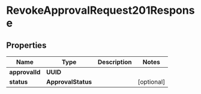 

# RevokeApprovalRequest201Response


## Properties

| Name | Type | Description | Notes |
|------------ | ------------- | ------------- | -------------|
|**approvalId** | **UUID** |  |  |
|**status** | **ApprovalStatus** |  |  [optional] |




